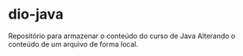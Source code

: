 # dio-java
Repositório para armazenar o conteúdo do curso de Java
Alterando o conteúdo de um arquivo de forma local.
